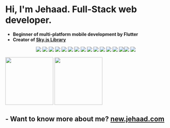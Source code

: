 # Hi, I'm Jehaad. Full-Stack web developer.

- **Beginner of multi-platform mobile development by Flutter**
- **Creator of [Sky.js Library](https://sky-js.pages.dev)**

<div align="center">
<img src="https://img.shields.io/badge/javascript-%23323330.svg?style=for-the-badge&logo=javascript&logoColor=%23F7DF1E" /> <img src="https://img.shields.io/badge/typescript-%23007ACC.svg?style=for-the-badge&logo=typescript&logoColor=white" /> <img src="https://img.shields.io/badge/html5-%23E34F26.svg?style=for-the-badge&logo=html5&logoColor=white" /> <img src="https://img.shields.io/badge/css3-%231572B6.svg?style=for-the-badge&logo=css3&logoColor=white)" /> <img src="https://img.shields.io/badge/node.js-6DA55F?style=for-the-badge&logo=node.js&logoColor=white" /> <img src="https://img.shields.io/badge/express.js-%23404d59.svg?style=for-the-badge&logo=express&logoColor=%2361DAFB" /> <img src="https://img.shields.io/badge/nestjs-%23E0234E.svg?style=for-the-badge&logo=nestjs&logoColor=white" /> <img src="https://img.shields.io/badge/Electron-191970?style=for-the-badge&logo=Electron&logoColor=white" /> <img src="https://img.shields.io/badge/Socket.io-black?style=for-the-badge&logo=socket.io&badgeColor=010101" /> <img src="https://img.shields.io/badge/Firebase-039BE5?style=for-the-badge&logo=Firebase&logoColor=white" /> <img src="https://img.shields.io/badge/MongoDB-%234ea94b.svg?style=for-the-badge&logo=mongodb&logoColor=white" /> <img src="https://img.shields.io/badge/vite-%23646CFF.svg?style=for-the-badge&logo=vite&logoColor=white" /> <img src="https://img.shields.io/badge/Flutter-%2302569B.svg?style=for-the-badge&logo=Flutter&logoColor=white" /> <img src="https://img.shields.io/badge/dart-%230175C2.svg?style=for-the-badge&logo=dart&logoColor=white" /><img src="https://img.shields.io/badge/unity-%23000000.svg?style=for-the-badge&logo=unity&logoColor=white" /> <img src="https://img.shields.io/badge/c%23-%23239120.svg?style=for-the-badge&logo=c-sharp&logoColor=white" />
</div>

<img width="150" src="https://assets.safcsp.cloud/programming-languages/jsFiveStars.svg" /> <img width="150" src="https://assets.safcsp.cloud/badges/dart4.png" />

## - Want to know more about me? <a href="https://new.jehaad.com" target="_blank">new.jehaad.com</a>
